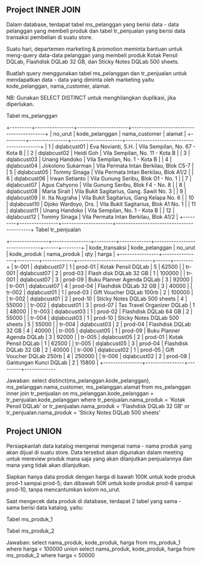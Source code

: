 ## Project INNER JOIN

Dalam database, terdapat tabel ms_pelanggan yang berisi data - data pelanggan yang membeli produk dan tabel tr_penjualan yang berisi data transaksi pembelian di suatu store.

Suatu hari, departemen marketing & promotion meminta bantuan untuk meng-query data-data pelanggan yang membeli produk Kotak Pensil DQLab, Flashdisk DQLab 32 GB, dan Sticky Notes DQLab 500 sheets.

Buatlah query menggunakan tabel ms_pelanggan dan tr_penjualan untuk mendapatkan data - data yang diminta oleh marketing yaitu kode_pelanggan, nama_customer, alamat.

NB: Gunakan SELECT DISTINCT untuk menghilangkan duplikasi, jika diperlukan.

Tabel ms_pelanggan

+---------+----------------+---------------------+------------------------------------------+
| no_urut | kode_pelanggan | nama_customer | alamat |
+---------+----------------+---------------------+------------------------------------------+
| 1 | dqlabcust01 | Eva Novianti, S.H. | Vila Sempilan, No. 67 - Kota B |
| 2 | dqlabcust02 | Heidi Goh | Vila Sempilan, No. 11 - Kota B |
| 3 | dqlabcust03 | Unang Handoko | Vila Sempilan, No. 1 - Kota B |
| 4 | dqlabcust04 | Jokolono Sukarman | Vila Permata Intan Berkilau, Blok C5-7 |
| 5 | dqlabcust05 | Tommy Sinaga | Vila Permata Intan Berkilau, Blok A1/2 |
| 6 | dqlabcust06 | Irwan Setianto | Vila Gunung Seribu, Blok O1 - No. 1 |
| 7 | dqlabcust07 | Agus Cahyono | Vila Gunung Seribu, Blok F4 - No. 8 |
| 8 | dqlabcust08 | Maria Sirait | Vila Bukit Sagitarius, Gang. Sawit No. 3 |
| 9 | dqlabcust09 | Ir. Ita Nugraha | Vila Bukit Sagitarius, Gang Kelapa No. 6 |
| 10 | dqlabcust10 | Djoko Wardoyo, Drs. | Vila Bukit Sagitarius, Blok A1 No. 1 |
| 11 | dqlabcust11 | Unang Handoko | Vila Sempilan, No. 1 - Kota B |
| 12 | dqlabcust12 | Tommy Sinaga | Vila Permata Intan Berkilau, Blok A1/2 |
+---------+----------------+---------------------+------------------------------------------+
Tabel tr_penjualan

+----------------+----------------+---------+-------------+-------------------------------+------+--------+
| kode_transaksi | kode_pelanggan | no_urut | kode_produk | nama_produk | qty | harga |
+----------------+----------------+---------+-------------+-------------------------------+------+--------+
| tr-001 | dqlabcust07 | 1 | prod-01 | Kotak Pensil DQLab | 5 | 62500 |
| tr-001 | dqlabcust07 | 2 | prod-03 | Flash disk DQLab 32 GB | 1 | 100000 |
| tr-001 | dqlabcust07 | 3 | prod-09 | Buku Planner Agenda DQLab | 3 | 92000 |
| tr-001 | dqlabcust07 | 4 | prod-04 | Flashdisk DQLab 32 GB | 3 | 40000 |
| tr-002 | dqlabcust01 | 1 | prod-03 | Gift Voucher DQLab 100rb | 2 | 100000 |
| tr-002 | dqlabcust01 | 2 | prod-10 | Sticky Notes DQLab 500 sheets | 4 | 55000 |
| tr-002 | dqlabcust01 | 3 | prod-07 | Tas Travel Organizer DQLab | 1 | 48000 |
| tr-003 | dqlabcust03 | 1 | prod-02 | Flashdisk DQLab 64 GB | 2 | 55000 |
| tr-004 | dqlabcust03 | 1 | prod-10 | Sticky Notes DQLab 500 sheets | 5 | 55000 |
| tr-004 | dqlabcust03 | 2 | prod-04 | Flashdisk DQLab 32 GB | 4 | 40000 |
| tr-005 | dqlabcust05 | 1 | prod-09 | Buku Planner Agenda DQLab | 3 | 92000 |
| tr-005 | dqlabcust05 | 2 | prod-01 | Kotak Pensil DQLab | 1 | 62500 |
| tr-005 | dqlabcust05 | 3 | prod-04 | Flashdisk DQLab 32 GB | 2 | 40000 |
| tr-006 | dqlabcust02 | 1 | prod-05 | Gift Voucher DQLab 250rb | 4 | 250000 |
| tr-006 | dqlabcust02 | 2 | prod-08 | Gantungan Kunci DQLab | 2 | 15800 |
+----------------+----------------+---------+-------------

Jawaban:
select distinct(ms_pelanggan.kode_pelanggan), ms_pelanggan.nama_customer, ms_pelanggan.alamat from ms_pelanggan inner join tr_penjualan on ms_pelanggan.kode_pelanggan = tr_penjualan.kode_pelanggan where tr_penjualan.nama_produk = 'Kotak Pensil DQLab' or tr_penjualan.nama_produk = 'Flashdisk DQLab 32 GB' or tr_penjualan.nama_produk = 'Sticky Notes DQLab 500 sheets'

## Project UNION

Persiapkanlah data katalog mengenai mengenai nama - nama produk yang akan dijual di suatu store. Data tersebut akan digunakan dalam meeting untuk mereview produk mana saja yang akan dilanjutkan penjualannya dan mana yang tidak akan dilanjutkan.

Siapkan hanya data produk dengan harga di bawah 100K untuk kode produk prod-1 sampai prod-5; dan dibawah 50K untuk kode produk prod-6 sampai prod-10, tanpa mencantumkan kolom no_urut.

Saat mengecek data produk di database, terdapat 2 tabel yang sama - sama berisi data katalog, yaitu:

Tabel ms_produk_1

Tabel ms_produk_2

Jawaban:
select nama_produk, kode_produk, harga from ms_produk_1
where
harga < 100000
union select nama_produk, kode_produk, harga from ms_produk_2
where
harga < 50000
